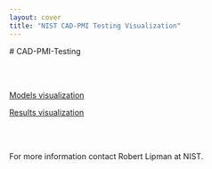 ```yaml
---
layout: cover
title: "NIST CAD-PMI Testing Visualization"
---
```

<section class="home home-title" markdown="1">
# CAD-PMI-Testing
</section>

<section class="home home-about" markdown="1">
<div class="section-container" markdown="1">
<div class="section-content" markdown="1">

<br><br>

<a href="models.html">Models visualization</a>

<a href="results.html">Results visualization</a>

<br><br>

For more information contact Robert Lipman at NIST.
</div>
</div>
</section>
